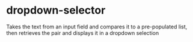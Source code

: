 # dropdown-selector
Takes the text from an input field and compares it to a pre-populated list, then retrieves the pair and displays it in a dropdown selection

